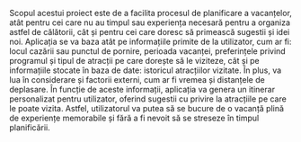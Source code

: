Scopul acestui proiect este de a facilita procesul de planificare a vacanțelor, atât pentru cei care nu au timpul sau experiența necesară pentru a organiza astfel de călătorii, cât și pentru cei care doresc să primească sugestii și idei noi. Aplicația se va baza atât pe informațiile primite de la utilizator, cum ar fi: locul cazării sau punctul de pornire, perioada vacanței, preferințele privind programul și tipul de atracții pe care dorește să le viziteze, cât și pe informațiile stocate în baza de date: istoricul atracțiilor vizitate. În plus, va lua în considerare și factorii externi, cum ar fi vremea și distanțele de deplasare. În funcție de aceste informații, aplicația va genera un itinerar personalizat pentru utilizator, oferind sugestii cu privire la atracțiile pe care le poate vizita. Astfel, utilizatorul va putea să se bucure de o vacanță plină de experiențe memorabile și fără a fi nevoit să se streseze în timpul planificării.
